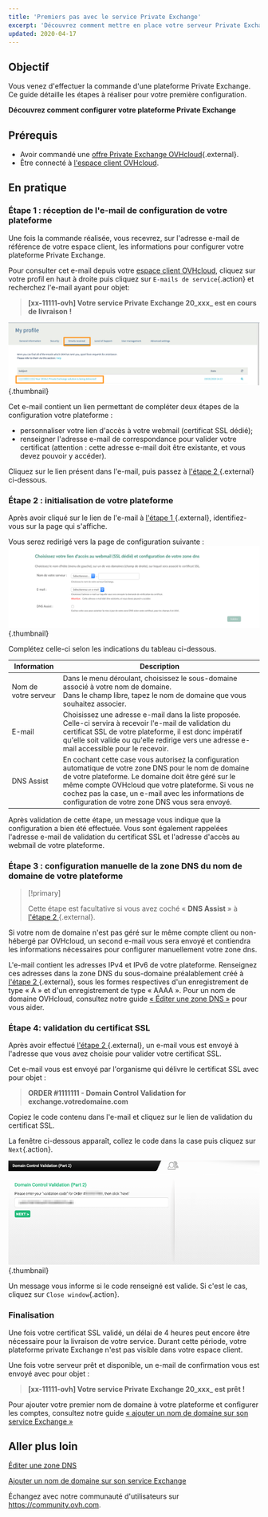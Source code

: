 ```yaml
---
title: 'Premiers pas avec le service Private Exchange'
excerpt: 'Découvrez comment mettre en place votre serveur Private Exchange.'
updated: 2020-04-17
---
```



## Objectif

Vous venez d'effectuer la commande d'une plateforme Private Exchange. Ce guide détaille les étapes à réaliser pour votre première configuration.

**Découvrez comment configurer votre plateforme Private Exchange**

## Prérequis

- Avoir commandé une [offre Private Exchange OVHcloud](https://www.ovhcloud.com/fr/emails/private-exchange/){.external}.
- Être connecté à [l'espace client OVHcloud](https://www.ovh.com/auth/?action=gotomanager&from=https://www.ovh.com/fr/&ovhSubsidiary=fr).

## En pratique

### Étape 1 : réception de l'e-mail de configuration de votre plateforme

Une fois la commande réalisée, vous recevrez, sur l'adresse e-mail de référence de votre espace client, les informations pour configurer votre plateforme Private Exchange. 

Pour consulter cet e-mail depuis votre [espace client OVHcloud](https://www.ovh.com/auth/?action=gotomanager&from=https://www.ovh.com/fr/&ovhSubsidiary=fr), cliquez sur votre profil en haut à droite puis cliquez sur `E-mails de service`{.action} et recherchez l'e-mail ayant pour objet:

> **[xx-11111-ovh] Votre service Private Exchange 20_xxx_ est en cours de livraison !**

![first-use-private-exchange](images/first-use-private-exchange-01.png){.thumbnail}

Cet e-mail contient un lien permettant de compléter deux étapes de la configuration votre plateforme :

- personnaliser votre lien d'accès à votre webmail (certificat SSL dédié);
- renseigner l'adresse e-mail de correspondance pour valider votre certificat (attention : cette adresse e-mail doit être existante, et vous devez pouvoir y accéder).

Cliquez sur le lien présent dans l'e-mail, puis passez à [l'étape 2 ](./#etape-2-initialisation-de-votre-plateforme){.external} ci-dessous.

### Étape 2 : initialisation de votre plateforme

Après avoir cliqué sur le lien de l'e-mail à [l'étape 1 ](./#etape-1-reception-de-lemail-de-configuration-de-votre-serveur){.external}, identifiez-vous sur la page qui s'affiche.

Vous serez redirigé vers la page de configuration suivante :
![first-use-private-exchange](images/first-use-private-exchange-02.png){.thumbnail}

Complétez celle-ci selon les indications du tableau ci-dessous.

| Information          	| Description                                                                                                                                                                                                                             	|
|----------------------	|-----------------------------------------------------------------------------------------------------------------------------------------------------------------------------------------------------------------------------------------	|
| Nom de votre serveur 	| Dans le menu déroulant, choisissez le sous-domaine associé à votre nom de domaine. <br> Dans le champ libre, tapez le nom de domaine que vous souhaitez associer.                                                                   	|
| E-mail               	| Choisissez une adresse e-mail dans la liste proposée. Celle-ci servira à recevoir l'e-mail de validation du certificat SSL de votre plateforme, il est donc impératif qu'elle soit valide ou qu'elle redirige vers une adresse e-mail accessible pour le recevoir.
| DNS Assist           	| En cochant cette case vous autorisez la configuration automatique de votre zone DNS pour le nom de domaine de votre plateforme. Le domaine doit être géré sur le même compte OVHcloud que votre plateforme. Si vous ne cochez pas la case, un e-mail avec les informations de configuration de votre zone DNS vous sera envoyé. 	|

Après validation de cette étape, un message vous indique que la configuration a bien été effectuée. Vous sont également rappelées l'adresse e-mail de validation du certificat SSL et l'adresse d'accès au webmail de votre plateforme.

### Étape 3 : configuration manuelle de la zone DNS du nom de domaine de votre plateforme

> [!primary]
>
> Cette étape est facultative si vous avez coché « **DNS Assist** » à [l'étape 2 ](./#etape-2-initialisation-de-votre-plateforme){.external}.
> 

Si votre nom de domaine n'est pas géré sur le même compte client ou non-hébergé par OVHcloud, un second e-mail vous sera envoyé et contiendra les informations nécessaires pour configurer manuellement votre zone dns.

L'e-mail contient les adresses IPv4 et IPv6 de votre plateforme. Renseignez ces adresses dans la zone DNS du sous-domaine préalablement créé à [l'étape 2 ](./#etape-2-initialisation-de-votre-plateforme){.external}, sous les formes respectives d'un enregistrement de type « A » et d'un enregistrement de type « AAAA ». Pour un nom de domaine OVHcloud, consultez notre guide [« Éditer une zone DNS »](/pages/web_cloud/domains/dns_zone_edit) pour vous aider.



### Étape 4: validation du certificat SSL

Après avoir effectué [l'étape 2 ](./#etape-2-initialisation-de-votre-plateforme){.external}, un e-mail vous est envoyé à l'adresse que vous avez choisie pour valider votre certificat SSL.

Cet e-mail vous est envoyé par l'organisme qui délivre le certificat SSL avec pour objet :

> **ORDER #1111111 - Domain Control Validation for exchange.votredomaine.com**

Copiez le code contenu dans l'e-mail et cliquez sur le lien de validation du certificat SSL.

La fenêtre ci-dessous apparaît, collez le code dans la case puis cliquez sur `Next`{.action}.

![first-use-private-exchange](images/first-use-private-exchange-03.png){.thumbnail}

Un message vous informe si le code renseigné est valide. Si c'est le cas, cliquez sur `Close window`{.action}.

### Finalisation

Une fois votre certificat SSL validé, un délai de 4 heures peut encore être nécessaire pour la livraison de votre service. Durant cette période, votre plateforme private Exchange n'est pas visible dans votre espace client.

Une fois votre serveur prêt et disponible, un e-mail de confirmation vous est envoyé avec pour objet :

> **[xx-11111-ovh] Votre service Private Exchange 20_xxx_ est prêt !**

Pour ajouter votre premier nom de domaine à votre plateforme et configurer les comptes, consultez notre guide [« ajouter un nom de domaine sur son service Exchange »](/pages/web_cloud/email_and_collaborative_solutions/microsoft_exchange/exchange_adding_domain) 

## Aller plus loin

[Éditer une zone DNS](/pages/web_cloud/domains/dns_zone_edit)

[Ajouter un nom de domaine sur son service Exchange ](/pages/web_cloud/email_and_collaborative_solutions/microsoft_exchange/exchange_adding_domain) 

Échangez avec notre communauté d'utilisateurs sur <https://community.ovh.com>.

